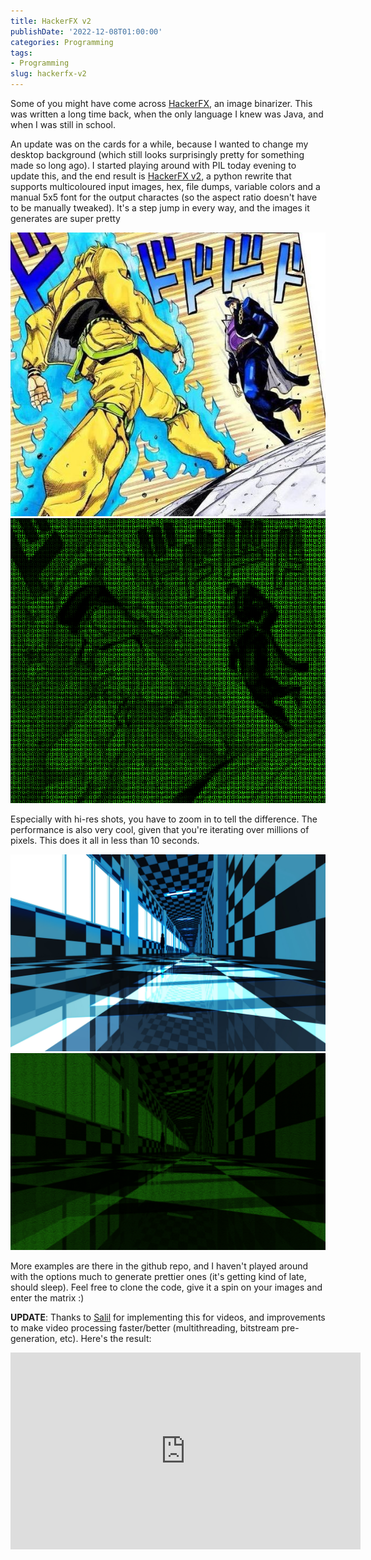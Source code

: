 ```yaml
---
title: HackerFX v2
publishDate: '2022-12-08T01:00:00'
categories: Programming
tags:
- Programming
slug: hackerfx-v2
---
```


Some of you might have come across [HackerFX](https://github.com/Aniruddha-Deb/HackerFX),
an image binarizer. This was written a long time back, when the only language I 
knew was Java, and when I was still in school. 

An update was on the cards for a while, because I wanted to change my desktop 
background (which still looks surprisingly pretty for something made so long 
ago). I started playing around with PIL today evening to update this, and the 
end result is [HackerFX v2](https://github.com/Aniruddha-Deb/hackerfx-v2), a 
python rewrite that supports multicoloured input images, hex, file dumps, 
variable colors and a manual 5x5 font for the output charactes (so the aspect 
ratio doesn't have to be manually tweaked). It's a step jump in every way, and 
the images it generates are super pretty

![jojo](res/jojo.jpg)
![jojo_out](res/jojo_out.png)

Especially with hi-res shots, you have to zoom in to tell the difference. The 
performance is also very cool, given that you're iterating over millions of 
pixels. This does it all in less than 10 seconds.

![input](res/hallway.jpeg)
![output](res/hallway_out.png)

More examples are there in the github repo, and I haven't played around with 
the options much to generate prettier ones (it's getting kind of late, should sleep).
Feel free to clone the code, give it a spin on your images and enter the matrix :)

**UPDATE**: Thanks to [Salil](https://github.com/Salil03) for implementing this 
for videos, and improvements to make video processing faster/better 
(multithreading, bitstream pre-generation, etc). Here's the result:

<iframe width="560" height="315" src="https://www.youtube.com/embed/O16AXOghFd8" title="YouTube video player" frameborder="0" allow="accelerometer; autoplay; clipboard-write; encrypted-media; gyroscope; picture-in-picture" allowfullscreen></iframe>
